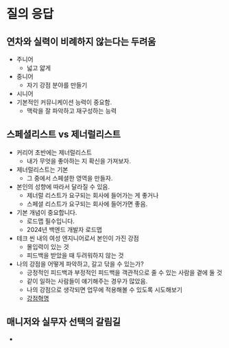 # 질의 응답
## 연차와 실력이 비례하지 않는다는 두려움
- 주니어
	- 넓고 얇게
- 중니어
	- 자기 강점 분야를 만들기
- 시니어
- 기본적인 커뮤니케이션 능력이 중요함.
	- 맥락을 잘 파악하고 재구성하는 능력

## 스페셜리스트 vs 제너럴리스트
- 커리어 초반에는 제너럴리스트
	- 내가 무엇을 좋아하는 지 확신을 가져보자.
- 제너럴리스트는 기본
	- 그 중에서 스페셜한 영역을 만들자.
- 본인의 성향에 따라서 달라질 수 있음.
	- 제너럴 리스트가 요구되는 회사에 들어가는 게 좋거나
	- 스페셜 리스트가 요구되는 회사에 들어가면 좋음.
- 기본 개념이 중요합니다.
	- 로드맵 필수입니다.
	- 2024년 백엔드 개발자 로드맵
- 테크 씬 내의 여성 엔지니어로서 본인이 가진 강점
	- 몰입력이 있는 것
	- 피드백을 받았을 때 두려워하지 않는 것
- 나의 강점을 어떻게 파악하고, 갈고 닦을 수 있는가?
	- 긍정적인 피드백과 부정적인 피드백을 객관적으로 줄 수 있는 사람을 곁에 둘 것
	- 같이 일하는 사람들이 얘기해주는 경우가 많았음.
	- 나의 강점으로 생각되면 업무에 적용해볼 수 있도록 시도해보기
	- [강점혁명](https://m.yes24.com/Goods/Detail/102700741)

## 매니저와 실무자 선택의 갈림길
- 